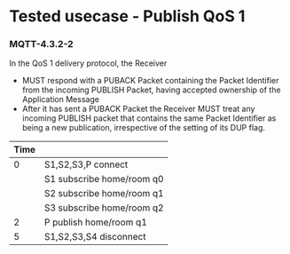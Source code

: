 # Tested usecase - Publish QoS 1

### MQTT-4.3.2-2
In the QoS 1 delivery protocol, the Receiver
* MUST respond with a PUBACK Packet containing the Packet Identifier from the 
incoming PUBLISH Packet, having accepted ownership of the Application Message
* After it has sent a PUBACK Packet the Receiver MUST treat any incoming 
PUBLISH packet that contains the same Packet Identifier as being a new 
publication, irrespective of the setting of its DUP flag.


| Time  ||
| --    | -- 
| 0     | S1,S2,S3,P connect
|       | S1 subscribe home/room q0
|       | S2 subscribe home/room q1
|       | S3 subscribe home/room q2
| 2     | P publish home/room q1
| 5     | S1,S2,S3,S4 disconnect